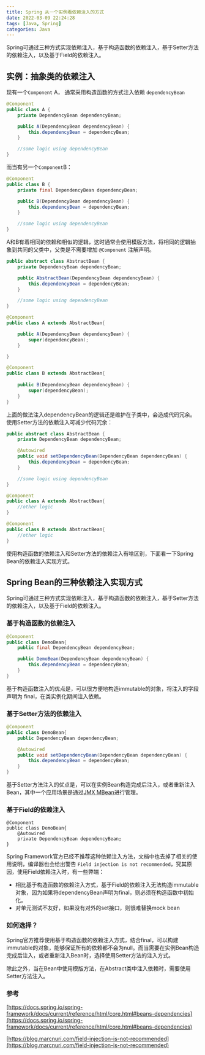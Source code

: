 ```yaml
---
title: Spring 从一个实例看依赖注入的方式
date: 2022-03-09 22:24:28
tags: [Java, Spring]
categories: Java
---
```

Spring可通过三种方式实现依赖注入，基于构造函数的依赖注入，基于Setter方法的依赖注入，以及基于Field的依赖注入。

<!-- more -->

## 实例：抽象类的依赖注入

现有一个`Component` A， 通常采用构造函数的方式注入依赖 `dependencyBean`

```java
@Component
public class A {
    private DependencyBean dependencyBean;

    public A(DependencyBean dependencyBean) {
        this.dependencyBean = dependencyBean;
    }

    //some logic using dependencyBean
}
```

而当有另一个`Component`B：

```java
@Component
public class B {
    private final DependencyBean dependencyBean;

    public B(DependencyBean dependencyBean) {
        this.dependencyBean = dependencyBean;
    }

    //some logic using dependencyBean
}
```

A和B有着相同的依赖和相似的逻辑，这时通常会使用模版方法，将相同的逻辑抽象到共同的父类中，父类是不需要增加 `@Component` 注解声明。

```java
public abstract class AbstractBean {
    private DependencyBean dependencyBean;

    public AbstractBean(DependencyBean dependencyBean) {
        this.dependencyBean = dependencyBean;
    }

    //some logic using dependencyBean
}

@Component
public class A extends AbstractBean{

    public A(DependencyBean dependencyBean) {
        super(dependencyBean);
    }

}

@Component
public class B extends AbstractBean{
 
    public B(DependencyBean dependencyBean) {
        super(dependencyBean);
    }
}
```

上面的做法注入dependencyBean的逻辑还是维护在子类中，会造成代码冗余。使用Setter方法的依赖注入可减少代码冗余：

```java
public abstract class AbstractBean {
    private DependencyBean dependencyBean;

    @Autowired
    public void setDependencyBean(DependencyBean dependencyBean) {
        this.dependencyBean = dependencyBean;
    }

    //some logic using dependencyBean
}

@Component
public class A extends AbstractBean{
    //other logic
}

@Component
public class B extends AbstractBean{
    //other logic
}
```

使用构造函数的依赖注入和Setter方法的依赖注入有啥区别，下面看一下Spring Bean的依赖注入实现方式。

## Spring Bean的三种依赖注入实现方式

Spring可通过三种方式实现依赖注入，基于构造函数的依赖注入，基于Setter方法的依赖注入，以及基于Field的依赖注入。

### 基于构造函数的依赖注入

```java
@Component
public class DemoBean{
    public final DependencyBean dependencyBean;

    public DemoBean(DependencyBean dependencyBean) {
        this.dependencyBean = dependencyBean;
    }
}
```

基于构造函数注入的优点是，可以很方便地构造immutable的对象，将注入的字段声明为 final，在类实例化期间注入依赖。

### 基于Setter方法的依赖注入

```java
@Component
public class DemoBean{
    public DependencyBean dependencyBean;

    @Autowired
    public void setDependencyBean(DependencyBean dependencyBean) {
        this.dependencyBean = dependencyBean;
    }
}
```

基于Setter方法注入的优点是，可以在实例Bean构造完成后注入，或者重新注入Bean，其中一个应用场景是通过[JMX MBean](https://docs.spring.io/spring-framework/docs/current/reference/html/integration.html#jmx)进行管理。

### 基于Field的依赖注入

```
@Component
public class DemoBean{
    @Autowired
    private DependencyBean dependencyBean;
}
```

Spring Framework官方已经不推荐这种依赖注入方法，文档中也去掉了相关的使用说明，编译器也会给出警告 `Field injection is not recommended`，究其原因，使用Field依赖注入时，有一些弊端：

- 相比基于构造函数的依赖注入方式，基于Field的依赖注入无法构造immutable对象，因为如果将dependencyBean声明为final，则必须在构造函数中初始化。
- 对单元测试不友好，如果没有对外的set接口，则很难替换mock bean

### 如何选择？

Spring官方推荐使用基于构造函数的依赖注入方式，结合final，可以构建immutable的对象，能够保证所有的依赖都不会为null。而当需要在实例Bean构造完成后注入，或者重新注入Bean时，选择使用Setter方法的注入方式。

除此之外，当在Bean中使用模版方法，在Abstract类中注入依赖时，需要使用Setter方法注入。

### 参考

[https://docs.spring.io/spring-framework/docs/current/reference/html/core.html#beans-dependencies](https://docs.spring.io/spring-framework/docs/current/reference/html/core.html#beans-dependencies)

[https://blog.marcnuri.com/field-injection-is-not-recommended](https://blog.marcnuri.com/field-injection-is-not-recommended)
